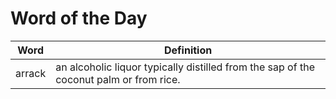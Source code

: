# Word of the Day

|Word|Definition|
|---|---|
|arrack|an alcoholic liquor typically distilled from the sap of the coconut palm or from rice.|